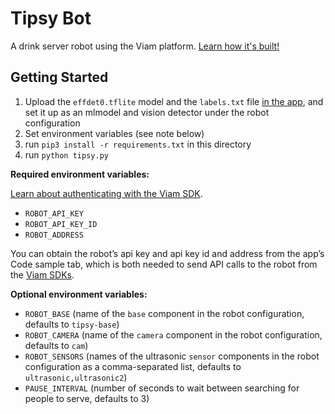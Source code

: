 # Tipsy Bot

A drink server robot using the Viam platform. [Learn how it's built!](https://docs.viam.com/tutorials/projects/tipsy/)

## Getting Started

1. Upload the `effdet0.tflite` model and the `labels.txt` file [in the app](https://app.viam.com/data/models), and set it up as an mlmodel and vision detector under the robot configuration
2. Set environment variables (see note below)
3. run `pip3 install -r requirements.txt` in this directory
4. run `python tipsy.py`

**Required environment variables:**

[Learn about authenticating with the Viam SDK](https://docs.viam.com/program/run/#authentication).

- `ROBOT_API_KEY`
- `ROBOT_API_KEY_ID`
- `ROBOT_ADDRESS`

You can obtain the robot’s api key and api key id and address from the app’s Code sample tab, which is both needed to send API calls to the robot from the [Viam SDKs](https://docs.viam.com/program/apis/).

**Optional environment variables:**

- `ROBOT_BASE` (name of the `base` component in the robot configuration, defaults to `tipsy-base`)
- `ROBOT_CAMERA` (name of the `camera` component in the robot configuration, defaults to `cam`)
- `ROBOT_SENSORS` (names of the ultrasonic `sensor` components in the robot configuration as a comma-separated list, defaults to `ultrasonic,ultrasonic2`)
- `PAUSE_INTERVAL` (number of seconds to wait between searching for people to serve, defaults to 3)
